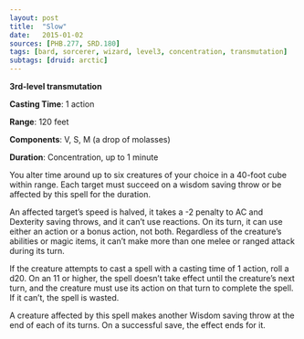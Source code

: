```yaml
---
layout: post
title:  "Slow"
date:   2015-01-02
sources: [PHB.277, SRD.180]
tags: [bard, sorcerer, wizard, level3, concentration, transmutation]
subtags: [druid: arctic]
---
```


**3rd-level transmutation**

**Casting Time**: 1 action

**Range**: 120 feet

**Components**: V, S, M (a drop of molasses)

**Duration**: Concentration, up to 1 minute

You alter time around up to six creatures of your choice in a 40-foot cube within range. Each target must succeed on a wisdom saving throw or be affected by this spell for the duration.

An affected target’s speed is halved, it takes a -2 penalty to AC and Dexterity saving throws, and it can’t use reactions. On its turn, it can use either an action or a bonus action, not both. Regardless of the creature’s abilities or magic items, it can’t make more than one melee or ranged attack during its turn.

If the creature attempts to cast a spell with a casting time of 1 action, roll a d20. On an 11 or higher, the spell doesn’t take effect until the creature’s next turn, and the creature must use its action on that turn to complete the spell. If it can’t, the spell is wasted.

A creature affected by this spell makes another Wisdom saving throw at the end of each of its turns. On a successful save, the effect ends for it.
